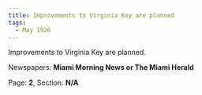 ```yaml
---  
title: Improvements to Virginia Key are planned  
tags:  
  - May 1926  
---  
```

  
Improvements to Virginia Key are planned.  
  
Newspapers: **Miami Morning News or The Miami Herald**  
  
Page: **2**, Section: **N/A** 
